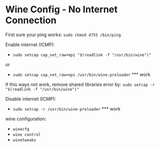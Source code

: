 # Wine Config - No Internet Connection

First sure your ping works: `sudo chmod 4755 /bin/ping`

Enable internet (ICMP):

- `sudo setcap cap_net_raw+epi "$(readlink -f "/usr/bin/wine")"`

or

- `sudo setcap cap_net_raw+epi /usr/bin/wine-preloader` *** work

If this ways not work, remove shared libraries error by: `sudo setcap -r "$(readlink -f "/usr/bin/wine")"`

Disable internet (ICMP):

- `sudo setcap -r /usr/bin/wine-preloader` *** work

wine configuration:

- `winecfg`
- `wine control`
- `winetweaks`

